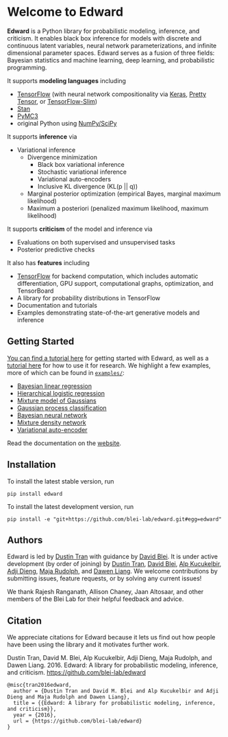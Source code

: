 # Welcome to Edward

__Edward__ is a Python library for probabilistic modeling, inference,
and criticism. It enables black box inference for models with discrete
and continuous latent variables, neural network parameterizations, and
infinite dimensional parameter spaces. Edward serves as a fusion of
three fields: Bayesian statistics and machine learning, deep learning,
and probabilistic programming.

It supports __modeling languages__ including

* [TensorFlow](https://www.tensorflow.org) (with neural network compositionality via [Keras](http://keras.io), [Pretty Tensor](https://github.com/google/prettytensor), or [TensorFlow-Slim](https://github.com/tensorflow/models/blob/master/inception/inception/slim/README.md))
* [Stan](http://mc-stan.org)
* [PyMC3](http://pymc-devs.github.io/pymc3/)
* original Python using [NumPy/SciPy](http://scipy.org/)

It supports __inference__ via

* Variational inference
  * Divergence minimization
    * Black box variational inference
    * Stochastic variational inference
    * Variational auto-encoders
    * Inclusive KL divergence (KL(p || q))
  * Marginal posterior optimization (empirical Bayes, marginal maximum likelihood)
  * Maximum a posteriori (penalized maximum likelihood, maximum likelihood)

It supports __criticism__ of the model and inference via

* Evaluations on both supervised and unsupervised tasks
* Posterior predictive checks

It also has __features__ including

* [TensorFlow](https://www.tensorflow.org) for backend computation, which includes automatic differentiation, GPU support, computational graphs, optimization, and TensorBoard
* A library for probability distributions in TensorFlow
* Documentation and tutorials
* Examples demonstrating state-of-the-art generative models and inference

## Getting Started

[You can find a tutorial here](tutorial.md)
for getting started with Edward, as well as a
[tutorial here](tutorial_research.md)
for how to use it for research. We highlight a few examples, more of
which can be found in [`examples/`](https://github.com/blei-lab/edward/tree/master/examples):

* [Bayesian linear regression](https://github.com/blei-lab/edward/blob/master/examples/bayesian_linear_regression.py)
* [Hierarchical logistic regression](https://github.com/blei-lab/edward/blob/master/examples/hierarchical_logistic_regression.py)
* [Mixture model of Gaussians](https://github.com/blei-lab/edward/blob/master/examples/mixture_gaussian.py)
* [Gaussian process classification](https://github.com/blei-lab/edward/blob/master/examples/gp_classification.py)
* [Bayesian neural network](https://github.com/blei-lab/edward/blob/master/examples/bayesian_nn.py)
* [Mixture density network](https://github.com/blei-lab/edward/blob/master/examples/mixture_density_network.py)
* [Variational auto-encoder](https://github.com/blei-lab/edward/blob/master/examples/convolutional_vae.py)

Read the documentation on the [website](index.md).

## Installation

To install the latest stable version, run
```{bash}
pip install edward
```
To install the latest development version, run
```{bash}
pip install -e "git+https://github.com/blei-lab/edward.git#egg=edward"
```

## Authors

Edward is led by [Dustin Tran](http://dustintran.com) with guidance by [David Blei](http://www.cs.columbia.edu/~blei/). It is under active development (by order of joining) by [Dustin Tran](http://dustintran.com), [David Blei](http://www.cs.columbia.edu/~blei/), [Alp Kucukelbir](http://www.proditus.com/), [Adji Dieng](http://stat.columbia.edu/~diengadji/), [Maja Rudolph](http://maja-rita-rudolph.com/), and [Dawen Liang](http://www.ee.columbia.edu/~dliang/). We welcome contributions by submitting issues, feature requests, or by solving any current issues!

We thank Rajesh Ranganath, Allison Chaney, Jaan Altosaar, and other members of the Blei Lab for their helpful feedback and advice.

## Citation

We appreciate citations for Edward because it lets us find out how
people have been using the library and it motivates further work.

Dustin Tran, David M. Blei, Alp Kucukelbir, Adji Dieng, Maja Rudolph, and Dawen Liang. 2016. Edward: A library for probabilistic modeling, inference, and criticism. https://github.com/blei-lab/edward
```
@misc{tran2016edward,
  author = {Dustin Tran and David M. Blei and Alp Kucukelbir and Adji Dieng and Maja Rudolph and Dawen Liang},
  title = {{Edward: A library for probabilistic modeling, inference, and criticism}},
  year = {2016},
  url = {https://github.com/blei-lab/edward}
}
```
